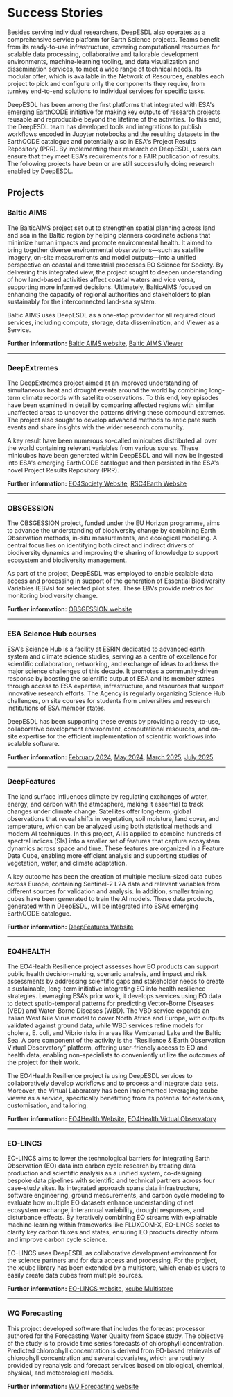 # Success Stories

Besides serving individual researchers, DeepESDL also operates as a comprehensive service platform for Earth Science 
projects. Teams benefit from  its ready-to-use infrastructure, covering computational resources for scalable data 
processing, collaborative and tailorable development environments, machine-learning tooling, and data visualization 
and dissemination services, to meet a wide range of technical needs. Its modular offer, which is available in 
the Network of Resources, enables each project to pick and configure only the components they require, from turnkey 
end-to-end solutions to individual services for specific tasks.

DeepESDL has been among the first platforms that integrated with ESA's emerging EarthCODE initiative for making key 
outputs of  research projects reusable and reproducible beyond the lifetime of the activities. To this end, the DeepESDL
team has developed tools and integrations to publish workflows encoded in Jupyter notebooks and the resulting datasets 
in the EarthCODE catalogue and potentially also in ESA's Project Results Repository (PRR). By implementing their 
research on DeepESDL, users can ensure that they meet ESA's requirements for a FAIR publication of results. 
The following projects have been or are still successfully doing research enabled by DeepESDL. 

## Projects

### Baltic AIMS

The BalticAIMS project set out to strengthen spatial planning across land and sea in the Baltic region by
helping planners coordinate actions that minimize human impacts and promote environmental health. It aimed to bring
together diverse environmental observations—such as satellite imagery, on-site measurements and model outputs—into a
unified perspective on coastal and terrestrial processes EO Science for Society. By delivering this integrated view, 
the project sought to deepen understanding of how land-based activities affect coastal waters and vice versa, 
supporting more informed decisions. Ultimately, BalticAIMS focused on enhancing the capacity of regional authorities 
and stakeholders to plan sustainably for the interconnected land-sea system.

Baltic AIMS uses DeepESDL as a one-stop provider for all required cloud services, including compute, storage, 
data dissemination, and Viewer as a Service.

**Further information:** [Baltic AIMS website](https://www.syke.fi/en/projects/balticaims), 
[Baltic AIMS Viewer](https://viewer.balticaims.eu/)


----------

### DeepExtremes

The DeepExtremes project aimed at an improved understanding of simultaneous heat and drought events around the world by
combining long-term climate records with satellite observations. To this end, key episodes have been examined in detail
by comparing affected regions with similar unaffected areas to uncover the patterns driving these compound extremes.
The project also sought to develop advanced methods to anticipate such events and share insights with the wider
research community.

A key result have been numerous so-called minicubes distributed all over the world containing relevant variables
from various soures. These minicubes have been generated within DeepESDL and will now be ingested into ESA's emerging
EarthCODE catalogue and then persisted in the ESA's novel Project Results Repository (PRR).

**Further information:** [EO4Society Website](https://eo4society.esa.int/projects/deep-extremes),
[RSC4Earth Website](https://rsc4earth.de/project/deepextremes)


--------

### OBSGESSION

The OBSGESSION project, funded under the EU Horizon programme, aims to advance the understanding of
biodiversity change by combining Earth Observation methods, in-situ measurements, and ecological modelling. A central
focus lies on identifying both direct and indirect drivers of biodiversity dynamics and improving the sharing of
knowledge to support ecosystem and biodiversity management.

As part of the project, DeepESDL was employed to enable scalable data access and processing in support of the
generation of Essential Biodiversity Variables (EBVs) for selected pilot sites. These EBVs provide metrics for
monitoring biodiversity change.

**Further information:** [OBSGESSION website](https://obsgession.eu/)

---------

### ESA Science Hub courses

ESA's Science Hub is a facility at ESRIN dedicated to advanced earth system and climate science studies, serving as a
centre of excellence for scientific collaboration, networking, and exchange of ideas to address the major science
challenges of this decade. It promotes a community-driven response by boosting the scientific output of ESA and its
member states through access to ESA expertise, infrastructure, and resources that support innovative research efforts.
The Agency is regularly organizing Science Hub challenges, on site courses for students from universities and research
institutions of ESA member states.

DeepESDL has been supporting these events by providing a ready-to-use, collaborative development environment,
computational resources, and on-site expertise for the efficient implementation of scientific workflows into scalable
software.

**Further information:** [February 2024](https://eo4society.esa.int/event/sciencehubchallengefeb2024), 
[May 2024](https://sciencehub.esa.int/2024/05/09/3rd-earth-system-science-challenge/),
[March 2025](https://sciencehub.esa.int/2025/02/28/training-on-carbon-and-extremes-science-with-the-deepesdl-platform/), 
[July 2025](https://sciencehub.esa.int/2025/07/14/science-hub-challenges-july-2025/)


--------

### DeepFeatures

The land surface influences climate by regulating exchanges of water, energy, and carbon with the atmosphere, making it
essential to track changes under climate change. Satellites offer long-term, global observations that reveal shifts in
vegetation, soil moisture, land cover, and temperature, which can be analyzed using both statistical methods and modern
AI techniques. In this project, AI is applied to combine hundreds of spectral indices (SIs) into a smaller set of features
that capture ecosystem dynamics across space and time. These features are organized in a Feature Data Cube, enabling more
efficient analysis and supporting studies of vegetation, water, and climate adaptation.

A key outcome has been the creation of multiple medium-sized data cubes across Europe, containing Sentinel-2 L2A data
and relevant variables from different sources for validation and analysis. In addition, smaller training cubes have
been generated to train the AI models. These data products, generated within DeepESDL, will be integrated into ESA’s 
emerging EarthCODE catalogue.

**Further information:** [DeepFeatures Website](https://rsc4earth.de/project/deepfeatures/)


---------

### EO4HEALTH

The EO4Health Resilience project assesses how EO products can support public health decision-making, scenario analysis,
and impact and risk assessments by addressing scientific gaps and stakeholder needs to create a sustainable, long-term
initiative integrating EO into health resilience strategies. Leveraging ESA’s prior work, it develops services
using EO data to detect spatio-temporal patterns for predicting Vector-Borne Diseases (VBD) and Water-Borne Diseases (WBD).
The VBD service expands an Italian West Nile Virus model to cover North Africa and Europe, with outputs validated against
ground data, while WBD services refine models for cholera, E. coli, and Vibrio risks in areas like Vembanad Lake and the
Baltic Sea. A core component of the activity is the  “Resilience & Earth Observation Virtual Observatory” platform,
offering user-friendly access to EO and health data, enabling non-specialists to conveniently utilize the outcomes of the
project for their work.

The EO4Health Resilience project is using DeepESDL services to collaboratively develop workflows and to process and
integrate data sets. Moreover, the Virtual Laboratory has been implemented leveraging xcube viewer as a service,
specifically benefitting from its potential for extensions, customisation, and tailoring.

**Further information:** [EO4Health Website](https://eo4health.esa.int/),
[EO4Health Virtual Observatory](https://eo4health.api.brockmann-consult.de/api/viewer/)


---------

### EO-LINCS

EO-LINCS aims to lower the technological barriers for integrating Earth Observation (EO) data into carbon cycle research
by treating data production and scientific analysis as a unified system, co-designing bespoke data pipelines with scientific
and technical partners across four case-study sites. Its integrated approach spans data infrastructure, software engineering,
ground measurements, and carbon cycle modeling to evaluate how multiple EO datasets enhance understanding of net ecosystem
exchange, interannual variability, drought responses, and disturbance effects. By iteratively combining EO streams with
explainable machine‐learning within frameworks like FLUXCOM-X, EO-LINCS seeks to clarify key carbon fluxes and states,
ensuring EO products directly inform and improve carbon cycle science.

EO-LINCS uses DeepESDL as collaborative development environment for the science partners and for data access and processing.
For the project, the xcube library has been extended by a multistore, which enables users to easily create data cubes from multiple sources.

**Further information:** [EO-LINCS website](https://www.eo-lincs.org/),
[xcube Multistore](https://xcube-dev.github.io/xcube-multistore/)


---------

### WQ Forecasting

This project developed software that includes the forecast processor authored for the Forecasting Water Quality from 
Space study. The objective of the study is to provide time series forecasts of chlorophyll concentration. 
Predicted chlorophyll concentration is derived from EO-based retrievals of chlorophyll concentration and 
several covariates, which are routinely provided by reanalysis and forecast services based on biological, 
chemical, physical, and meteorological models.

**Further information:** [WQ Forecasting website](https://zenodo.org/records/16812988)








